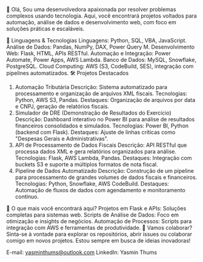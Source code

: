 
👋 Olá,
Sou uma desenvolvedora apaixonada por resolver problemas complexos usando tecnologia. Aqui, você encontrará projetos voltados para automação, análise de dados e desenvolvimento web, com foco em soluções práticas e escaláveis.

🚀 Linguagens & Tecnologias
Linguagens: Python, SQL, VBA, JavaScript.
Análise de Dados: Pandas, NumPy, DAX, Power Query M.
Desenvolvimento Web: Flask, HTML, APIs RESTful.
Automação e Integração: Power Automate, Power Apps, AWS Lambda.
Banco de Dados: MySQL, Snowflake, PostgreSQL.
Cloud Computing: AWS (S3, CodeBuild, SES), integração com pipelines automatizados.
🛠️ Projetos Destacados
1. Automação Tributária
Descrição: Sistema automatizado para processamento e organização de arquivos XML fiscais.
Tecnologias: Python, AWS S3, Pandas.
Destaques: Organização de arquivos por data e CNPJ, geração de relatórios fiscais.
2. Simulador de DRE (Demonstração de Resultados do Exercício)
Descrição: Dashboard interativo no Power BI para análise de resultados financeiros consolidados e simulados.
Tecnologias: Power BI, Python (backend com Flask).
Destaques: Ajuste de linhas críticas como "Despesas Gerais e Administrativas".
3. API de Processamento de Dados Fiscais
Descrição: API RESTful que processa dados XML e gera relatórios organizados para análise.
Tecnologias: Flask, AWS Lambda, Pandas.
Destaques: Integração com buckets S3 e suporte a múltiplos formatos de nota fiscal.
4. Pipeline de Dados Automatizado
Descrição: Construção de um pipeline para processamento de grandes volumes de dados fiscais e financeiros.
Tecnologias: Python, Snowflake, AWS CodeBuild.
Destaques: Automação de fluxos de dados com agendamento e monitoramento contínuo.

📂 O que mais você encontrará aqui?
Projetos em Flask e APIs: Soluções completas para sistemas web.
Scripts de Análise de Dados: Foco em otimização e insights de negócios.
Automação de Processos: Scripts para integração com AWS e ferramentas de produtividade.
🌟 Vamos colaborar?
Sinta-se à vontade para explorar os repositórios, abrir issues ou colaborar comigo em novos projetos. Estou sempre em busca de ideias inovadoras!

E-mail: yasminthums@outlook.com
LinkedIn: Yasmin Thums
